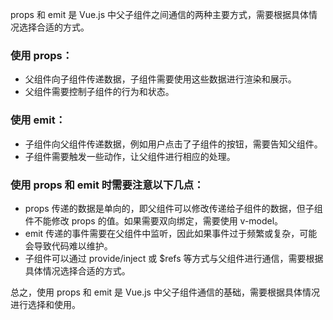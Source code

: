 props 和 emit 是 Vue.js 中父子组件之间通信的两种主要方式，需要根据具体情况选择合适的方式。

### 使用 props：
* 父组件向子组件传递数据，子组件需要使用这些数据进行渲染和展示。
* 父组件需要控制子组件的行为和状态。

### 使用 emit：
* 子组件向父组件传递数据，例如用户点击了子组件的按钮，需要告知父组件。
* 子组件需要触发一些动作，让父组件进行相应的处理。

### 使用 props 和 emit 时需要注意以下几点：
* props 传递的数据是单向的，即父组件可以修改传递给子组件的数据，但子组件不能修改 props 的值。如果需要双向绑定，需要使用 v-model。
* emit 传递的事件需要在父组件中监听，因此如果事件过于频繁或复杂，可能会导致代码难以维护。
* 子组件可以通过 provide/inject 或 $refs 等方式与父组件进行通信，需要根据具体情况选择合适的方式。

总之，使用 props 和 emit 是 Vue.js 中父子组件通信的基础，需要根据具体情况进行选择和使用。
